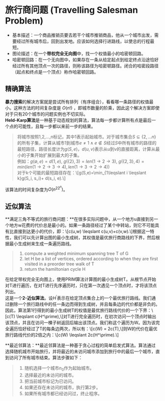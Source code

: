 # 旅行商问题 (Travelling Salesman Problem)
- 基本描述：一个商品推销员要去若干个城市推销商品，他从一个城市出发，需要经过所有城市后，回到出发地。应该如何选择行进路线，以使总的行程最短。   
- 图论描述：在一个**带权完全无向图**中，找一个权值最小的哈密顿回路。   
- 哈密顿回路：在一个无向图中，如果存在一条从给定起点到给定终点沿途恰好经过所有其他顶点一次的路径，则称该路径为哈密顿路径。闭合的哈密段路径（起点和终点是一个顶点）称作哈密顿回路。   

## 精确算法
**暴力搜索**的解决方案就是尝试所有排列（有序组合），看看哪一条路径的权值最小。这种方法的时间复杂度是 $O(n!)$ ，即城市数量的阶乘，因此这个解决方案即使对于只有20个城市的问题实例也不切实际。    
**Held-Karp算法**是一种基于动态规划的算法，算法每一步都计算所有点是最后一个点的可能性，且每一步都以来前一步的结果。  
> 将城市按照1,2,...,n标记，其中1表示起始城市。对于城市集合$S \subseteq \lbrace 2,...n \rbrace$的所有子集，计算从城市1到城市$e \neq 1 \wedge e \notin S$经过$S$中所有城市的路径的最短路径，路径长度计为$g(S,e)$，$d(u,v)$表示从u到v的直接距离，计算从最小的子集开始扩展到最大的子集。   
例如：$g(\emptyset,e)=d(1,e)$, $g(\lbrace 2\rbrace,3)=len(1\rightarrow 2\rightarrow 3)$, $g(\lbrace 2,3\rbrace,4)=min(len(1\rightarrow 2\rightarrow 3\rightarrow 4),len(1\rightarrow 3\rightarrow 2\rightarrow 4))$  
对于k个可能的最短路径存在：\\[g(S,e)=\min_{1\leqslant i \leqslant k}g(S_i, s_i)+ d(s_i, e).\\]  

该算法的时间复杂度为$O(n^22^n)$。

## 近似算法   
**满足三角不等式的旅行商问题：**在很多实际问题中，从一个地方u直接到另一个地方w花费的代价总是最小的。如果一条路径经过了某个中转站，则它不可能具有比直接到达更小的代价，即：\\[c(u,w) \leqslant c(u,v)+c(v,w).\\]根据这一特性，我们可以先计算出图的最小生成树，其权值是最优旅行商路线的下界，然后根据最小生成树来生成一条遍历路线。  
> 1. compute a weighted minimum spanning tree T of G      
> 2. let H be a list of vertices, ordered according to when they are first visited in a preorder tree walk of T   
> 3. return the hamiltonian cycle H    

在给定带权完全无向图上，使用PRIM算法计算图的最小生成树T。从根节点开始对T进行遍历，在对T进行先序遍历时，只在第一次遇见一个顶点时，才将该顶点列出。  
这是一个**2-近似算法**。设$H^\prime$表示在给定顶点集合上的一个最优旅行路线。我们通过删除一个旅行路线中的任一条边而得到生成树，并且每条边的代价都是非负的。因此，算法第1行得到的最小生成树T的权值是最优旅行路线代价的一个下界：\\[c(T) \leqslant c(H^\prime),\\]对T进行完全遍历时，在初次访问一个顶点时输出该顶点，并且在访问一棵子树返回后输出该顶点。我们称这个遍历为W。因为该完全遍历恰好经过了T的每条边两次，所以有：\\[c(W) = 2c(T),\\]则W的代价在最优旅行路线代价的2倍之内：\\[c(W) \leqslant 2c(H^\prime).\\]  

**最近邻算法：**最近邻算法是一种基于贪心过程的简单启发式算法。算法通过选择随机城市开始旅行，并将最近的未访问城市添加到旅行中的最后一个城市，直到访问了所有城市结束。算法步骤如下：
> 1. 随机选择一个城市$n_0$作为起始城市。   
> 2. 选择最近的未访问的城市。   
> 3. 把当前城市标记为已访问。   
> 4. 如果还存在未访问的城市，执行第2步。   
> 5. 如果所有城市都已经访问过，终止程序。   